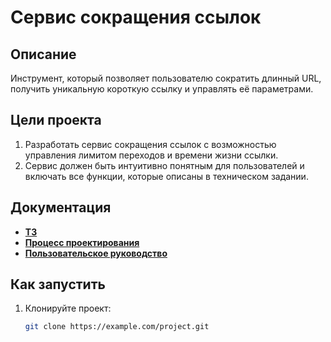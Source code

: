 # Сервис сокращения ссылок

## Описание

Инструмент, который позволяет пользователю сократить длинный URL, получить уникальную короткую ссылку и управлять её
параметрами.

## Цели проекта

1. Разработать сервис сокращения ссылок с возможностью управления лимитом переходов и времени жизни ссылки.
2. Сервис должен быть интуитивно понятным для пользователей и включать все функции, которые описаны в техническом
   задании.

## Документация

- [**ТЗ**](docs/requirements.md)
- [**Процесс проектирования**](docs/design.md)
- [**Пользовательское руководство**](docs/user_guide.md)

## Как запустить

1. Клонируйте проект:
   ```bash
   git clone https://example.com/project.git
